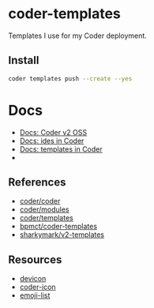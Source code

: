 # coder-templates

Templates I use for my Coder deployment.

## Install

```bash
coder templates push --create --yes
```

# Docs

- [Docs: Coder v2 OSS](https://coder.com/docs/v2/latest)
- [Docs: ides in Coder](https://coder.com/docs/v2/latest/ides)
- [Docs: templates in Coder](https://coder.com/docs/v2/latest/templates)
- 
## References

- [coder/coder](https://github.com/coder/coder)
- [coder/modules](https://github.com/coder/modules)
- [coder/templates](https://github.com/coder/coder/tree/main/examples/templates)
- [bpmct/coder-templates](https://github.com/bpmct/coder-templates)
- [sharkymark/v2-templates](https://github.com/sharkymark/v2-templates)

## Resources

- [devicon](https://devicon.dev/)
- [coder-icon](https://github.com/coder/coder/tree/main/site/static/icon)
- [emoji-list](https://unicode.org/emoji/charts/full-emoji-list.html)

